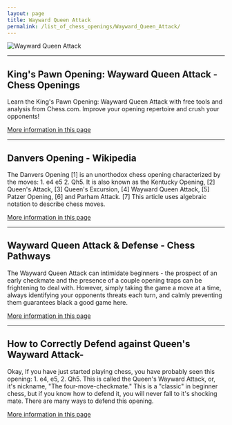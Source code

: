 ```yaml
---
layout: page
title: Wayward Queen Attack
permalink: /list_of_chess_openings/Wayward_Queen_Attack/
---
```


![Wayward Queen Attack](https://www.thechesswebsite.com/wp-content/uploads/2013/10/wayward-queen-featured1.jpg)

---

## King's Pawn Opening: Wayward Queen Attack - Chess Openings

Learn the King's Pawn Opening: Wayward Queen Attack with free tools and analysis from Chess.com. Improve your opening repertoire and crush your opponents!

[More information in this page](https://www.chess.com/openings/Kings-Pawn-Opening-Wayward-Queen-Attack)

---

## Danvers Opening - Wikipedia

The Danvers Opening [1] is an unorthodox chess opening characterized by the moves: 1. e4 e5 2. Qh5. It is also known as the Kentucky Opening, [2] Queen's Attack, [3] Queen's Excursion, [4] Wayward Queen Attack, [5] Patzer Opening, [6] and Parham Attack. [7] This article uses algebraic notation to describe chess moves.

[More information in this page](https://en.wikipedia.org/wiki/Danvers_Opening)

---

## Wayward Queen Attack & Defense - Chess Pathways

The Wayward Queen Attack can intimidate beginners - the prospect of an early checkmate and the presence of a couple opening traps can be frightening to deal with. However, simply taking the game a move at a time, always identifying your opponents threats each turn, and calmly preventing them guarantees black a good game here.

[More information in this page](https://chesspathways.com/chess-openings/kings-pawn-opening/wayward-queen-attack/)

---

## How to Correctly Defend against Queen's Wayward Attack-

Okay, If you have just started playing chess, you have probably seen this opening: 1. e4, e5, 2. Qh5. This is called the Queen's Wayward Attack, or, it's nickname, "The four-move-checkmate." This is a "classic" in beginner chess, but if you know how to defend it, you will never fall to it's shocking mate. There are many ways to defend this opening.

[More information in this page](https://www.chess.com/blog/Jackaronian/how-to-correctly-defend-against-queens-wayward-attack)

